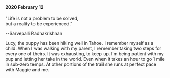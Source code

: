 ## 

#### 2020 February 12

"Life is not a problem to be solved,  
but a reality to be experienced."

--Sarvepalli Radhakrishnan

Lucy, the puppy has been hiking well in Tahoe. I remember myself as a child. When I was walking with my parent, I remember taking two steps for every one of theirs. It was exhausting, to keep up. I'm being patient with my pup and letting her take in the world. Even when it takes an hour to go 1 mile in sub-zero temps. At other portions of the trail she runs at perfect pace with Maggie and me.
